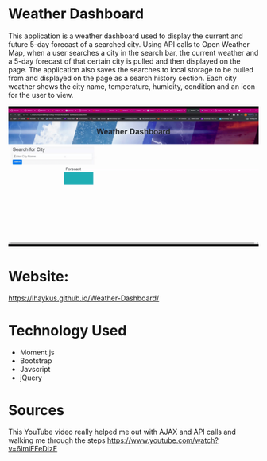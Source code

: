 # Weather Dashboard
This application is a weather dashboard used to display the current and future 5-day forecast of a searched city. Using API calls to Open Weather Map, when a user searches a city in the search bar, the current weather and a 5-day forecast of that certain city is pulled and then displayed on the page. The application also saves the searches to local storage to be pulled from and displayed on the page as a search history section. Each city weather shows the city name, temperature, humidity, condition and an icon for the user to view.

!['dashboardgif](./assets/weatherdashboard.gif)

# Website:
https://lhaykus.github.io/Weather-Dashboard/



# Technology Used
* Moment.js
* Bootstrap
* Javscript
* jQuery

# Sources
This YouTube video really helped me out with AJAX and API calls and walking me through the steps https://www.youtube.com/watch?v=6imiFFeDIzE
